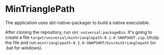 # MinTrianglePath

The application uses sbt-native-packager to build a native executable.

After cloning the repository, run `sbt universal:packageBin`.
It's going to create a file `target/universal/mintrianglepath-0.1.0-SNAPSHOT.zip`.
Unzip the file and run `mintrianglepath-0.1.0-SNAPSHOT/bin/mintrianglepath` (or .bat for windows).
